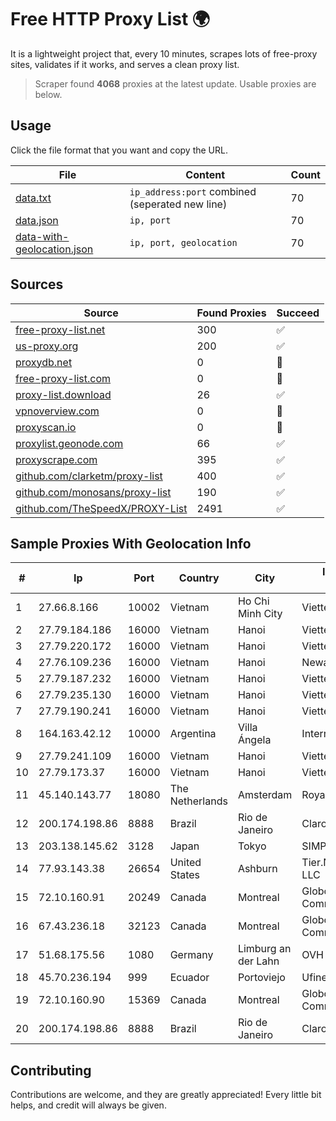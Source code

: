 
# Free HTTP Proxy List 🌍

It is a lightweight project that, every 10 minutes, scrapes lots of free-proxy sites, validates if it works, and serves a clean proxy list.


> Scraper found **4068** proxies at the latest update. Usable proxies are below.

## Usage

Click the file format that you want and copy the URL.


|File|Content|Count|
|----|-------|-----|
|[data.txt](https://raw.githubusercontent.com/themiralay/Proxy-List-World/master/data.txt)|`ip_address:port` combined (seperated new line)|70|
|[data.json](https://raw.githubusercontent.com/themiralay/Proxy-List-World/master/data.json)|`ip, port`|70|
|[data-with-geolocation.json](https://raw.githubusercontent.com/themiralay/Proxy-List-World/master/data-with-geolocation.json)|`ip, port, geolocation`|70|

## Sources

|Source|Found Proxies|Succeed|
|------|-------------|-------|
|[free-proxy-list.net](https://free-proxy-list.net)|300|✅|
|[us-proxy.org](https://www.us-proxy.org)|200|✅|
|[proxydb.net](http://proxydb.net)|0|🚫|
|[free-proxy-list.com](https://free-proxy-list.com/?page=&port=&type%5B%5D=http&type%5B%5D=https&up_time=0&search=Search)|0|🚫|
|[proxy-list.download](https://www.proxy-list.download/HTTP)|26|✅|
|[vpnoverview.com](https://vpnoverview.com/privacy/anonymous-browsing/free-proxy-servers)|0|🚫|
|[proxyscan.io](https://www.proxyscan.io)|0|🚫|
|[proxylist.geonode.com](https://proxylist.geonode.com/api/proxy-list?limit=300&page=1&sort_by=lastChecked&sort_type=desc&protocols=http,https)|66|✅|
|[proxyscrape.com](https://api.proxyscrape.com/v2/?request=displayproxies&protocol=http&timeout=10000&country=all&ssl=all&anonymity=all)|395|✅|
|[github.com/clarketm/proxy-list](https://raw.githubusercontent.com/clarketm/proxy-list/master/proxy-list-raw.txt)|400|✅|
|[github.com/monosans/proxy-list](https://raw.githubusercontent.com/monosans/proxy-list/main/proxies/http.txt)|190|✅|
|[github.com/TheSpeedX/PROXY-List](https://raw.githubusercontent.com/TheSpeedX/PROXY-List/master/http.txt)|2491|✅|


## Sample Proxies With Geolocation Info

|#|Ip|Port|Country|City|Internet Service Provider|
|-|--|----|-------|----|-------------------------|
|1|27.66.8.166|10002|Vietnam|Ho Chi Minh City|Viettel Group|
|2|27.79.184.186|16000|Vietnam|Hanoi|Viettel Corporation|
|3|27.79.220.172|16000|Vietnam|Hanoi|Viettel Corporation|
|4|27.76.109.236|16000|Vietnam|Hanoi|Newass2011xDSLHCMC|
|5|27.79.187.232|16000|Vietnam|Hanoi|Viettel Corporation|
|6|27.79.235.130|16000|Vietnam|Hanoi|Viettel Corporation|
|7|27.79.190.241|16000|Vietnam|Hanoi|Viettel Corporation|
|8|164.163.42.12|10000|Argentina|Villa Ángela|Interret Villa Angela SRL|
|9|27.79.241.109|16000|Vietnam|Hanoi|Viettel Corporation|
|10|27.79.173.37|16000|Vietnam|Hanoi|Viettel Corporation|
|11|45.140.143.77|18080|The Netherlands|Amsterdam|RoyaleHosting BV|
|12|200.174.198.86|8888|Brazil|Rio de Janeiro|Claro S.A|
|13|203.138.145.62|3128|Japan|Tokyo|SIMPLEIA|
|14|77.93.143.38|26654|United States|Ashburn|Tier.Net Technologies LLC|
|15|72.10.160.91|20249|Canada|Montreal|GloboTech Communications|
|16|67.43.236.18|32123|Canada|Montreal|GloboTech Communications|
|17|51.68.175.56|1080|Germany|Limburg an der Lahn|OVH SAS|
|18|45.70.236.194|999|Ecuador|Portoviejo|Ufinet Panama S.A.|
|19|72.10.160.90|15369|Canada|Montreal|GloboTech Communications|
|20|200.174.198.86|8888|Brazil|Rio de Janeiro|Claro S.A|



## Contributing

Contributions are welcome, and they are greatly appreciated! Every
little bit helps, and credit will always be given.

